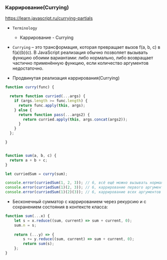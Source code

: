 ### Каррирование(Currying)

https://learn.javascript.ru/currying-partials

- `Terminology`
    - Каррирование - Currying

- `Currying` – это трансформация, которая превращает вызов f(a, b, c) в f(a)(b)(c). В JavaScript реализация обычно
  позволяет вызывать функцию обоими вариантами: либо нормально, либо возвращает частично применённую функцию, если
  количество аргументов недостаточно.

- Продвинутая реализация каррирования(Currying)

```js
function curry(func) {

  return function curried(...args) {
    if (args.length >= func.length) {
      return func.apply(this, args);
    } else {
      return function pass(...args2) {
        return curried.apply(this, args.concat(args2));
      }
    }
  };

}


function sum(a, b, c) {
  return a + b + c;
}

let curriedSum = curry(sum);

console.error(curriedSum(1, 2, 3)); // 6, всё ещё можно вызывать нормально
console.error(curriedSum(1)(2, 3)); // 6, каррирование первого аргумента
console.error(curriedSum(1)(2)(3)); // 6, каррирование всех аргументов
```

- Бесконечный сумматор с каррированием через рекурсию и с сохранением состояния в контексте класса:

```js
function sum(...x) {
    let s = x.reduce((sum, current) => sum + current, 0);
    sum.n = s;
    
    return (...y) => {
        s += y.reduce((sum, current) => sum + current, 0);
        return sum(s);
    };
}

```
